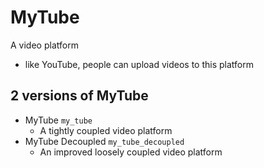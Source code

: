 # MyTube
 A video platform
 - like YouTube, people can upload videos to this platform

## 2 versions of MyTube
 - MyTube `my_tube`
   - A tightly coupled video platform
 - MyTube Decoupled `my_tube_decoupled`
   - An improved loosely coupled video platform
